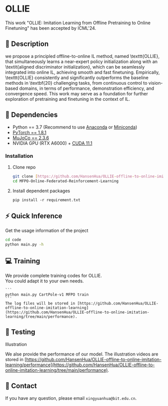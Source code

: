 # OLLIE
This work "OLLIE: Imitation Learning from Offline Pretraining to Online Finetuning" has been accepted by ICML'24.
## :page_facing_up: Description
we propose a principled offline-to-online IL method, named \texttt{OLLIE}, that simultaneously learns a near-expert policy initialization along with an \textit{aligned discriminator initialization}, which can be seamlessly integrated into online IL, achieving smooth and fast finetuning. Empirically, \texttt{OLLIE} consistently and significantly outperforms the baseline methods in \textbf{20} challenging tasks, from continuous control to vision-based domains, in terms of performance, demonstration efficiency, and convergence speed. This work may serve as a foundation for further exploration of pretraining and finetuning in the context of IL.
## :wrench: Dependencies
- Python == 3.7 (Recommend to use [Anaconda](https://www.anaconda.com/download/#linux) or [Miniconda](https://docs.conda.io/en/latest/miniconda.html))
- [PyTorch == 1.8.1](https://pytorch.org/)
- [MuJoCo == 2.3.6](http://www.mujoco.org) 
- NVIDIA GPU (RTX A6000) + [CUDA 11.1](https://developer.nvidia.com/cuda-downloads)
### Installation
1. Clone repo
    ```bash
    git clone [https://github.com/HansenHua/OLLIE-offline-to-online-imitation-learning.git](https://github.com/HansenHua/OLLIE-offline-to-online-imitation-learning.git)
    cd MFPO-Online-Federated-Reinforcement-Learning
    ```
2. Install dependent packages
    ```
    pip install -r requirement.txt
    ```
## :zap: Quick Inference

Get the usage information of the project
```bash
cd code
python main.py -h
```

## :computer: Training

We provide complete training codes for OLLIE.<br>
You could adapt it to your own needs.

	```
    python main.py CartPole-v1 MFPO train
	```
	The log files will be stored in [https://github.com/HansenHua/OLLIE-offline-to-online-imitation-learning](https://github.com/HansenHua/OLLIE-offline-to-online-imitation-learning/tree/main/performance).
## :checkered_flag: Testing
Illustration

We alse provide the performance of our model. The illustration videos are stored in [https://github.com/HansenHua/OLLIE-offline-to-online-imitation-learning/performance](https://github.com/HansenHua/OLLIE-offline-to-online-imitation-learning/tree/main/performance).

## :e-mail: Contact

If you have any question, please email `xingyuanhua@bit.edu.cn`.
